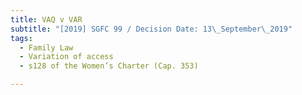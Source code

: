 ```yaml
---
title: VAQ v VAR
subtitle: "[2019] SGFC 99 / Decision Date: 13\_September\_2019"
tags:
  - Family Law
  - Variation of access
  - s128 of the Women’s Charter (Cap. 353)

---
```

